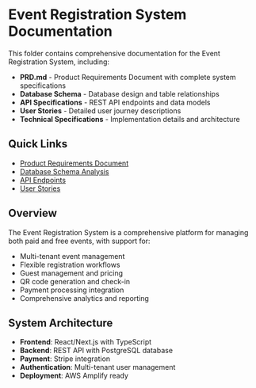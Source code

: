 # Event Registration System Documentation

This folder contains comprehensive documentation for the Event Registration System, including:

- **PRD.md** - Product Requirements Document with complete system specifications
- **Database Schema** - Database design and table relationships
- **API Specifications** - REST API endpoints and data models
- **User Stories** - Detailed user journey descriptions
- **Technical Specifications** - Implementation details and architecture

## Quick Links

- [Product Requirements Document](./PRD.md)
- [Database Schema Analysis](./database-schema.md)
- [API Endpoints](./api-specifications.md)
- [User Stories](./user-stories.md)

## Overview

The Event Registration System is a comprehensive platform for managing both paid and free events, with support for:
- Multi-tenant event management
- Flexible registration workflows
- Guest management and pricing
- QR code generation and check-in
- Payment processing integration
- Comprehensive analytics and reporting

## System Architecture

- **Frontend**: React/Next.js with TypeScript
- **Backend**: REST API with PostgreSQL database
- **Payment**: Stripe integration
- **Authentication**: Multi-tenant user management
- **Deployment**: AWS Amplify ready
